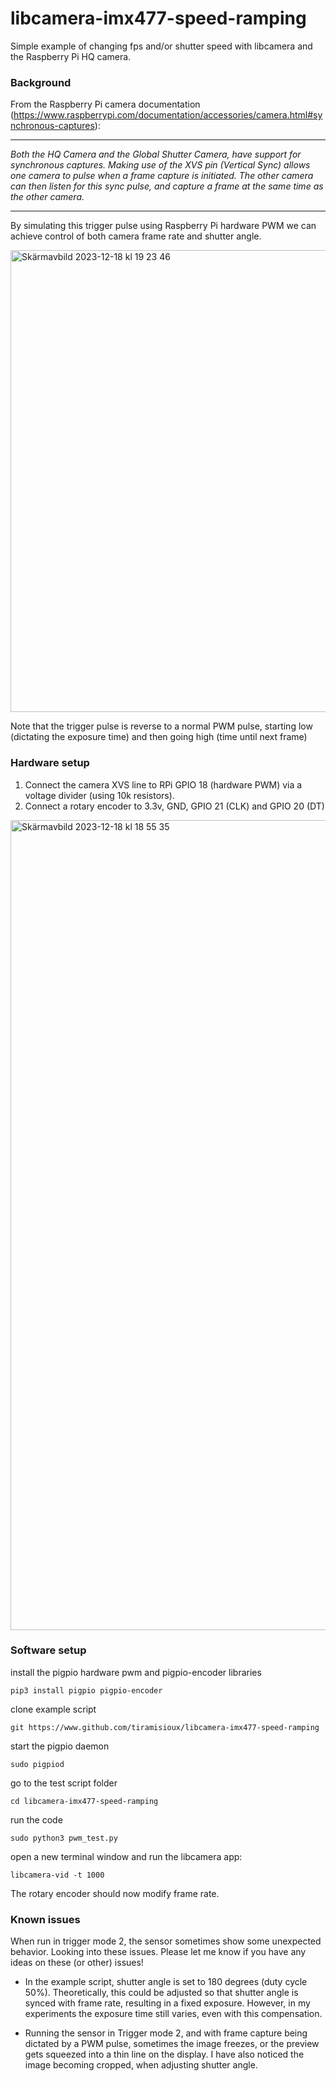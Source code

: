 # libcamera-imx477-speed-ramping
Simple example of changing fps and/or shutter speed with libcamera and the Raspberry Pi HQ camera.

### Background

From the Raspberry Pi camera documentation (https://www.raspberrypi.com/documentation/accessories/camera.html#synchronous-captures):

---
*Both the HQ Camera and the Global Shutter Camera, have support for synchronous captures. Making use of the XVS pin (Vertical Sync) allows one camera to pulse when a frame capture is initiated. The other camera can then listen for this sync pulse, and capture a frame at the same time as the other camera.*

---

By simulating this trigger pulse using Raspberry Pi hardware PWM we can achieve control of both camera frame rate and shutter angle.

<img width="739" alt="Skärmavbild 2023-12-18 kl  19 23 46" src="https://github.com/Tiramisioux/libcamera-imx477-speed-ramping/assets/74836180/ff55513a-7279-47ca-aa9e-657fbac99608">

Note that the trigger pulse is reverse to a normal PWM pulse, starting low (dictating the exposure time) and then going high (time until next frame)

### Hardware setup

1) Connect the camera XVS line to RPi GPIO 18 (hardware PWM) via a voltage divider (using 10k resistors).
2) Connect a rotary encoder to 3.3v, GND, GPIO 21 (CLK) and GPIO 20 (DT)

<img width="1296" alt="Skärmavbild 2023-12-18 kl  18 55 35" src="https://github.com/Tiramisioux/libcamera-imx477-speed-ramping/assets/74836180/d2e472f4-2ef3-4f98-a565-cc7857c15f80">


### Software setup

install the pigpio hardware pwm and pigpio-encoder libraries

```pip3 install pigpio pigpio-encoder ```

clone example script

```git https://www.github.com/tiramisioux/libcamera-imx477-speed-ramping```

start the pigpio daemon

```sudo pigpiod```

go to the test script folder 

```cd libcamera-imx477-speed-ramping```

run the code

```sudo python3 pwm_test.py```

open a new terminal window and run the libcamera app:

```libcamera-vid -t 1000```

The rotary encoder should now modify frame rate.

### Known issues

When run in trigger mode 2, the sensor sometimes show some unexpected behavior. Looking into these issues. Please let me know if you have any ideas on these (or other) issues! 

- In the example script, shutter angle is set to 180 degrees (duty cycle 50%). Theoretically, this could be adjusted so that shutter angle is synced with frame rate, resulting in a fixed exposure. However, in my experiments the exposure time still varies, even with this compensation.

- Running the sensor in Trigger mode 2, and with frame capture being dictated by a PWM pulse, sometimes the image freezes, or the preview gets squeezed into a thin line on the display. I have also noticed the image becoming cropped, when adjusting shutter angle.



